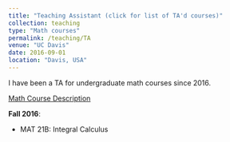 ```yaml
---
title: "Teaching Assistant (click for list of TA'd courses)"
collection: teaching
type: "Math courses"
permalink: /teaching/TA
venue: "UC Davis"
date: 2016-09-01
location: "Davis, USA"
---
```


I have been a TA for undergraduate math courses since 2016. 

<a href="https://www.math.ucdavis.edu/courses/syllabi/">Math Course Description</a>

<b>Fall 2016</b>: 
  * MAT 21B: Integral Calculus

